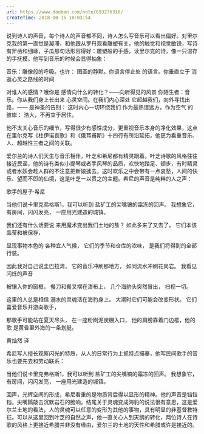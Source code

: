 ```yaml
---
url: https://www.douban.com/note/693276316/
createTime: 2018-10-15 18:03:54
---
```


说到诗人的声音，每个诗人的声音都不同，诗人怎么写音乐可以看出偏好。对里尔克我的第一直觉是凝滞，和他跟从罗丹观看雕塑有关，他的触觉和视觉敏锐，写诗有斧凿和细琢，子瓜那句话形容得好：雕塑般的手感，读里尔克的诗，像一只温存的手抚摸。他写到音乐的时候会显得抽象：

音乐：雕像般的呼吸。也许：
图画的静默。你语言停止处
的语言。你垂直立于
消逝心灵之路线的时间

对谁人的感情？哦你是
感情向什么的转化？——向听得见的风景
你陌生者：音乐。你从我们身上长出来
心灵空间。在我们内心深处
它超越我们，向外寻找出路，——
是神圣的告别：
这时内心一切环绕我们
作为最熟谙远方，作为空气
的彼岸：
浩大，不再宜于居住。

他不太关心音乐的细节，写得很少有感性成分，更重视音乐本身的净化效果，这点在里尔克写《杜伊诺哀歌》和《俄耳甫斯》十四行有所沿延拓，他更为看重音乐、人、超越性三者之间的关联。

爱尔兰的诗人们天生与音乐相伴，叶芝和希尼都有精灵跟着。叶芝诗歌的风格往往接近民谣，他的诗有类似小提琴或者手风琴的品质，欢快地踏足、顿步，有时精灵或者水妖会趁人群的不注意把新娘掳去，这时欢乐之中会带有一点哀愁，人间的快乐、望而不即的仙境，这是叶芝一以贯之的主题。希尼的声音是纯粹的人之声：

歌手的屋子·希尼

当他们说卡里克弗格斯1，我可以听到
盐矿工的尖嘴镐的霜冻的回声。
我想象它，有房间，闪闪发亮，
一座用光建造的城镇。

我们还有什么话要说
来用魔术变出我们土地的盐？
如此多来了又去了，
它们本该晶莹和被保存，

显现事物本色的
各种宜人气候，
它们的季节和仓库的浓味，
是我们将得到的全部行装。

因此我对自己说圭巴拉湾，
它的音乐冲刷那地方，
如同流水冲刷花岗岩。
我看见闪烁的声音

被镶入你的窗框，
餐刀和餐叉摆在漆布上，
几个海豹头突然冒出，
扫视一切。

这里的人总是相信
溺水的灵魂活在海豹身上。
大潮时它们可能会改变形状。
它们喜爱音乐并游向歌手，

那歌手可能站在夏天尽头，
在一座粉刷泥炭棚入口，
他的肩膀靠着门边框，他的歌
是黄昏里外海的一条划艇。

黄灿然 译

希尼写人擅长观察闪光的特质，从人的日常行为上抓特点描摹，他写民间歌手的音乐也要先去和劳动联系：

当他们说卡里克弗格斯1，我可以听到
盐矿工的尖嘴镐的霜冻的回声。
我想象它，有房间，闪闪发亮，
一座用光建造的城镇。

回声，光辉空间的形成，希尼看重的是物质背后得以显形的精神。他的声音是铛铛铛，尖嘴鎬敲击沉默岩石的脆响。结尾关于灵魂变成海豹的说法很有意思，这是爱尔兰土地的看法，人的灵魂可以任意的变形为其他的事物，具有明显的非基督教特征。可以从这里回到叶芝的自然之声，他一直关心人到天鹅的转化，两位诗人在诗歌的风格上更接近希腊并非没有缘由，爱尔兰的土地的天性和希腊或许是接近的。